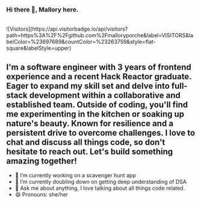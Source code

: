 ### Hi there 👋, Mallory here.  
<br>
![Visitors](https://api.visitorbadge.io/api/visitors?path=https%3A%2F%2Fgithub.com%2Fmalloryporche&label=VISITORS&labelColor=%23697689&countColor=%23263759&style=flat-square&labelStyle=upper)

## I'm a software engineer with 3 years of frontend experience and a recent Hack Reactor graduate. Eager to expand my skill set and delve into full-stack development within a collaborative and established team. Outside of coding, you'll find me experimenting in the kitchen or soaking up nature's beauty. Known for resilience and a persistent drive to overcome challenges. I love to chat and discuss all things code, so don't hesitate to reach out.  Let's build something amazing together!

- 🔭 I’m currently working on a scavenger hunt app
- 🌱 I’m currently doubling down on getting deep understanding of DSA
- 💬 Ask me about anything, I love talking about all things code related.
- 😄 Pronouns: she/her


<!--
**malloryporche/malloryporche** is a ✨ _special_ ✨ repository because its `README.md` (this file) appears on your GitHub profile.




Here are some ideas to get you started:
- 🔭 I’m currently working on 
- 🌱 I’m currently learning t3 Stack
- 👯 I’m looking to collaborate on anything i
- 🤔 I’m looking for help with ...
- 💬 Ask me about ...
- 📫 How to reach me: ...
- 😄 Pronouns: ...
- ⚡ Fun fact: ...

-->
